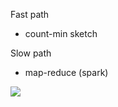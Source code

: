 Fast path
- count-min sketch

Slow path
- map-reduce (spark)




![](https://serhatgiydiren.github.io/assets/hh_hla.png)
<!--stackedit_data:
eyJoaXN0b3J5IjpbMjAwOTc5OTMzOCwtMTA5NDYwNzg3NiwtMT
MyNDE2MzgwNCwtMjc0Mzc2MTU0LC0xNjI1NTEwODldfQ==
-->